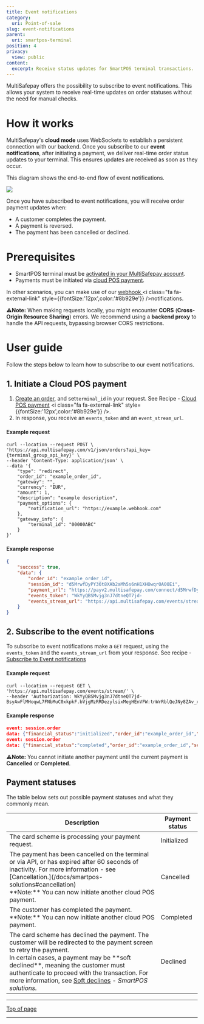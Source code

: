 ```yaml
---
title: Event notifications
category:
  uri: Point-of-sale
slug: event-notifications
parent:
  uri: smartpos-terminal
position: 4
privacy:
  view: public
content:
  excerpt: Receive status updates for SmartPOS terminal transactions.
---
```

MultiSafepay offers the possibility to subscribe to event notifications. This allows your system to receive real-time updates on order statuses without the need for manual checks.

# How it works

MultiSafepay's **cloud mode** uses WebSockets to establish a persistent connection with our backend. Once you subscribe to our **event notifications**, after initiating a payment, we deliver real-time order status updates to your terminal. This ensures updates are received as soon as they occur.

This diagram shows the end-to-end flow of event notifications.

<Image align="center" src="https://files.readme.io/d9319259aa70fc594e26a315cb6bfc46130fa4d47c96bd0b2759a23faf4b5734-Untitled_diagram___Mermaid_Chart-2025-07-08-092557.svg" />

Once you have subscribed to event notifications, you will receive order payment updates when:

* A customer completes the payment.
* A payment is reversed.
* The payment has been cancelled or declined.

# Prerequisites

* SmartPOS terminal must be [activated in your MultiSafepay account](/docs/getting-started-guide/).
* Payments must be initiated via [cloud <Glossary>POS</Glossary> payment](/docs/smartpos-solutions#cloud-pos-payment).

In other scenarios, you can make use of our <a href="https://docs.multisafepay.com/docs/webhook" target="_blank">webhook </a> <i class="fa fa-external-link" style={{fontSize:'12px',color:'#8b929e'}} />notifications.

**⚠️Note:** When making requests locally, you might encounter **CORS** (**Cross-Origin Resource Sharing**) errors. We recommend using a **backend proxy** to handle the API requests, bypassing browser CORS restrictions.

# User guide

Follow the steps below to learn how to subscribe to our event notifications.

## 1. Initiate a Cloud POS payment

1. [Create an order](/reference/createorder/), and set`terminal_id` in your request. See Recipe - <a href="https://docs.multisafepay.com/recipes/cloud-pos-payment" target="_blank">Cloud POS payment</a> <i class="fa fa-external-link" style={{fontSize:'12px',color:'#8b929e'}} />.
2. In response, you receive an `events_token` and an `event_stream_url`.

#### Example request

```curl
curl --location --request POST \
'https://api.multisafepay.com/v1/json/orders?api_key={terminal_group_api_key}' \
--header 'Content-Type: application/json' \
--data '{
    "type": "redirect",
    "order_id": "example_order_id",
    "gateway": "",
    "currency": "EUR",
    "amount": 1,
    "description": "example description",
    "payment_options": {
        "notification_url": "https://example.webhook.com"
    },
    "gateway_info": {
        "terminal_id": "00000ABC"
    }
}'
```

#### Example response

```json
{
    "success": true,
    "data": {
        "order_id": "example_order_id",
        "session_id": "d5MrwfDyPY36t8XAb2aMh5s6nH1XHOwqrOA00Ei",
        "payment_url": "https://payv2.multisafepay.com/connect/d5MrwfDyPY36t8XAb2aMh5s6nH1XHOwqrOA00Ei/?					lang=nl_NL",
        "events_token": "WkYyQBSMvjg3nJ7dtneQT7jd-								BsyAwFlMHoqwL7FNbMuC0xkpkF.bVjgMzRRDezylsixMegHEnVFW:tnWrRblQeJNy8ZAv_x4QfOoRruySEQa2U3aZPmBcLWKVFYLDAHVKzP1YpaBykMA0u9xCD7ZRHBiznkb.FmpOsHtsOPU7o_A4.eFK2LvMhg9Pad6BbLC2x4SdczFT1RKLHcQwkVPfBPMEGcOfedQNr",
        "events_stream_url": "https://api.multisafepay.com/events/stream/"
    }
}
```

## 2. Subscribe to the event notifications

To subscribe to event notifications make a `GET` request, using the `events_token` and the `events_stream_url` from your response. See recipe - [Subscribe to Event notifications](/recipes/subscribe-to-event-notifications)

#### Example request

```curl
curl --location --request GET \
'https://api.multisafepay.com/events/stream/' \
--header 'Authorization: WkYyQBSMvjg3nJ7dtneQT7jd-								BsyAwFlMHoqwL7FNbMuC0xkpkF.bVjgMzRRDezylsixMegHEnVFW:tnWrRblQeJNy8ZAv_x4QfOoRruySEQa2U3aZPmBcLWKVFYLDAHVKzP1YpaBykMA0u9xCD7ZRHBiznkb.FmpOsHtsOPU7o_A4.eFK2LvMhg9Pad6BbLC2x4SdczFT1RKLHcQwkVPfBPMEGcOfedQNr'
```

#### Example response

```json
event: session.order
data: {"financial_status":"initialized","order_id":"example_order_id","session_id":"d5MrwfDyPY36t8XAb2aMh5s6nH1XHOwqrOA00Ei","status":"initialized","transaction_id":"89000000"}
event: session.order
data: {"financial_status":"completed","order_id":"example_order_id","session_id":"d5MrwfDyPY36t8XAb2aMh5s6nH1XHOwqrOA00Ei","status":"completed","transaction_id":"890000000"}
```

**⚠️Note:** You cannot initiate another payment until the current payment is **Cancelled** or **Completed**.

## Payment statuses

The table below sets out possible payment statuses and what they commonly mean.

<Table align={["left","left"]}>
  <thead>
    <tr>
      <th>
        Description
      </th>
      <th>
        Payment status
      </th>
    </tr>
  </thead>
  <tbody>
    <tr>
      <td>
        The <Glossary>card scheme</Glossary> is processing your payment request.
      </td>
      <td>
        Initialized
      </td>
    </tr>
    <tr>
      <td>
        The payment has been cancelled on the terminal or via API, or has expired after 60 seconds of inactivity. For more information - see [Cancellation.](/docs/smartpos-solutions#cancellation)  <br />**Note:**  You can now initiate another cloud POS payment.
      </td>
      <td>
        Cancelled
      </td>
    </tr>
    <tr>
      <td>
        The customer has completed the payment.  <br />**Note:**  You can now initiate another cloud POS payment.
      </td>
      <td>
        Completed
      </td>
    </tr>
    <tr>
      <td>
        The <Glossary>card scheme</Glossary> has declined the payment. The customer will be redirected to the payment screen to retry the payment.<br />
        In certain cases, a payment may be **soft declined**, meaning the customer must authenticate to proceed with the transaction. For more information, see <a href="https://docs.multisafepay.com/docs/smartpos-solutions#soft-declines" target="_blank">Soft declines</a> <i class="fa fa-external-link" style={{fontSize:'12px',color:'#8b929e'}} /> - SmartPOS solutions.
      </td>
      <td>
        Declined
      </td>
    </tr>
  </tbody>
</Table>

***

[Top of page](#)

***
